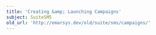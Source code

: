 ```yaml
---
title: 'Creating &amp; Launching Campaigns'
subject: SuiteSMS
old_url: 'http://emarsys.dev/old/suite/sms/campaigns/'
---
```


